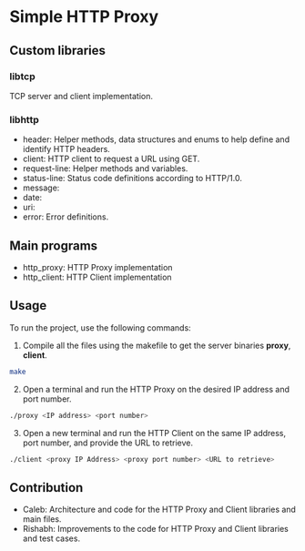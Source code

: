 # Simple HTTP Proxy

## Custom libraries

### libtcp
TCP server and client implementation.

### libhttp
- header: Helper methods, data structures and enums to help define and identify HTTP headers. 
- client: HTTP client to request a URL using GET.
- request-line: Helper methods and variables.
- status-line: Status code definitions according to HTTP/1.0.
- message: 
- date: 
- uri: 
- error: Error definitions.

## Main programs
- http_proxy: HTTP Proxy implementation
- http_client: HTTP Client implementation

## Usage
To run the project, use the following commands:
1. Compile all the files using the makefile to get the server binaries **proxy**, **client**.
```bash
make
```
2. Open a terminal and run the HTTP Proxy on the desired IP address and port number.
```bash
./proxy <IP address> <port number>
```
3. Open a new terminal and run the HTTP Client on the same IP address, port number, and provide the URL to retrieve.
```bash
./client <proxy IP Address> <proxy port number> <URL to retrieve>
```

## Contribution
- Caleb: Architecture and code for the HTTP Proxy and Client libraries and main files.
- Rishabh: Improvements to the code for HTTP Proxy and Client libraries and test cases.
